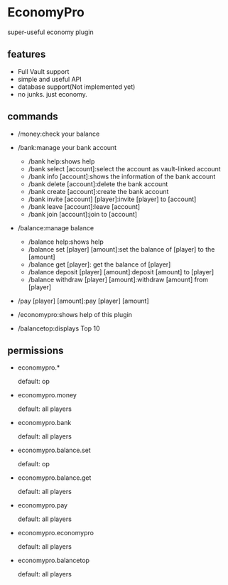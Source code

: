 # EconomyPro
super-useful economy plugin
## features
- Full Vault support
- simple and useful API
- database support(Not implemented yet)
- no junks. just economy.
## commands
- /money:check your balance
- /bank:manage your bank account

    - /bank help:shows help
    - /bank select [account]:select the account as vault-linked account
    - /bank info [account]:shows the information of the bank account
    - /bank delete [account]:delete the bank account
    - /bank create [account]:create the bank account
    - /bank invite [account] [player]:invite [player] to [account]
    - /bank leave [account]:leave [account]
    - /bank join [account]:join to [account]
- /balance:manage balance
  
    - /balance help:shows help
    - /balance set [player] [amount]:set the balance of [player] to the [amount]
    - /balance get [player]: get the balance of [player]
    - /balance deposit [player] [amount]:deposit [amount] to [player]
    - /balance withdraw [player] [amount]:withdraw [amount] from [player]
- /pay [player] [amount]:pay [player] [amount]
- /economypro:shows help of this plugin
- /balancetop:displays Top 10
## permissions
- economypro.*

    default: op
- economypro.money
    
    default: all players
- economypro.bank
    
    default: all players
- economypro.balance.set
    
    default: op
- economypro.balance.get
    
    default: all players
- economypro.pay
    
    default: all players
- economypro.economypro
    
    default: all players
- economypro.balancetop
    
    default: all players
